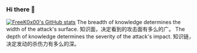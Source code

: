 ### Hi there 👋

<!--
**FreeK0x00/FreeK0x00** is a ✨ _special_ ✨ repository because its `README.md` (this file) appears on your GitHub profile.

Here are some ideas to get you started:

- 🔭 I’m currently working on ...
- 🌱 I’m currently learning ...
- 👯 I’m looking to collaborate on ...
- 🤔 I’m looking for help with ...
- 💬 Ask me about ...
- 📫 How to reach me: ...
- 😄 Pronouns: ...
- ⚡ Fun fact: ...
-->
[![FreeK0x00's GitHub stats](https://github-readme-stats.vercel.app/api?username=FreeK0x00&show_icons=true)](https://github.com/anuraghazra/github-readme-stats)
The breadth of knowledge determines the width of the attack's surface.
知识面，决定看到的攻击面有多么的广。
The depth of knowledge determines the severity of the attack's impact.
知识链，决定发动的杀伤力有多么的深。  

